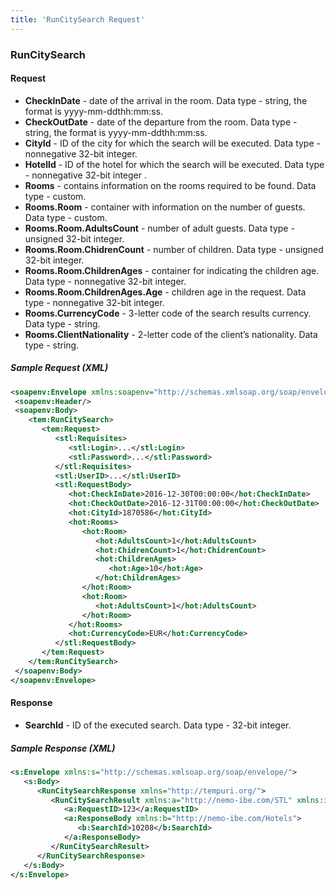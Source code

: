 ```yaml
---
title: 'RunCitySearch Request'
---
```


### RunCitySearch

#### Request

-   **CheckInDate** - date of the arrival in the room. Data type - string, the format is yyyy-mm-ddthh:mm:ss.
-   **CheckOutDate** - date of the departure from the room. Data type - string, the format is yyyy-mm-ddthh:mm:ss.
-   **CityId** - ID of the city for which the search will be executed. Data type - nonnegative 32-bit integer.
-   **HotelId** - ID of the hotel for which the search will be executed. Data type - nonnegative 32-bit integer .
-   **Rooms** - contains information on the rooms required to be found. Data type - custom.
-   **Rooms.Room** - container with information on the number of guests. Data type - custom.
-   **Rooms.Room.AdultsCount** - number of adult guests. Data type - unsigned 32-bit integer.
-   **Rooms.Room.ChidrenCount** - number of children. Data type - unsigned 32-bit integer.
-   **Rooms.Room.ChildrenAges** - container for indicating the children age. Data type - nonnegative 32-bit integer.
-   **Rooms.Room.ChildrenAges.Age** - children age in the request. Data type - nonnegative 32-bit integer.
-   **Rooms.CurrencyCode** - 3-letter code of the search results currency. Data type - string.
-   **Rooms.ClientNationality** - 2-letter code of the client’s nationality. Data type - string.

##### Sample Request (XML)
  ```xml
  <soapenv:Envelope xmlns:soapenv="http://schemas.xmlsoap.org/soap/envelope/" xmlns:tem="http://tempuri.org/" xmlns:stl="http://nemo-ibe.com/STL" xmlns:hot="http://nemo-ibe.com/Hotels">
   <soapenv:Header/>
   <soapenv:Body>
      <tem:RunCitySearch>
         <tem:Request>
            <stl:Requisites>
               <stl:Login>...</stl:Login>
               <stl:Password>...</stl:Password>
            </stl:Requisites>
            <stl:UserID>...</stl:UserID>
            <stl:RequestBody>
               <hot:CheckInDate>2016-12-30T00:00:00</hot:CheckInDate>
               <hot:CheckOutDate>2016-12-31T00:00:00</hot:CheckOutDate>
               <hot:CityId>1870586</hot:CityId>
               <hot:Rooms>
                  <hot:Room>
                     <hot:AdultsCount>1</hot:AdultsCount>
                     <hot:ChidrenCount>1</hot:ChidrenCount>
                     <hot:ChildrenAges>
                        <hot:Age>10</hot:Age>
                     </hot:ChildrenAges>
                  </hot:Room>
                  <hot:Room>
                     <hot:AdultsCount>1</hot:AdultsCount>
                  </hot:Room>
               </hot:Rooms>
               <hot:CurrencyCode>EUR</hot:CurrencyCode>
            </stl:RequestBody>
         </tem:Request>
      </tem:RunCitySearch>
   </soapenv:Body>
</soapenv:Envelope>
```

#### Response

-   **SearchId** - ID of the executed search. Data type - 32-bit integer.

##### Sample Response (XML)
```xml
<s:Envelope xmlns:s="http://schemas.xmlsoap.org/soap/envelope/">
   <s:Body>
      <RunCitySearchResponse xmlns="http://tempuri.org/">
         <RunCitySearchResult xmlns:a="http://nemo-ibe.com/STL" xmlns:i="http://www.w3.org/2001/XMLSchema-instance">
            <a:RequestID>123</a:RequestID>
            <a:ResponseBody xmlns:b="http://nemo-ibe.com/Hotels">
               <b:SearchId>10208</b:SearchId>
            </a:ResponseBody>
         </RunCitySearchResult>
      </RunCitySearchResponse>
   </s:Body>
</s:Envelope>
```